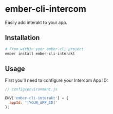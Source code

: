 # ember-cli-intercom

Easily add interakt to your app.

## Installation

```bash
# From within your ember-cli project
ember install ember-cli-interakt
```

## Usage

First you'll need to configure your Intercom App ID:

```javascript
// config/environment.js

ENV['ember-cli-interakt'] = {
  appId: '[YOUR_APP_ID]'
};
```

